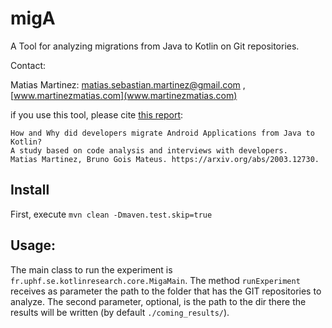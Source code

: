 # migA

A Tool for analyzing migrations from Java to Kotlin on Git repositories.

Contact:

Matias Martinez:  matias.sebastian.martinez@gmail.com , [www.martinezmatias.com](www.martinezmatias.com)

if you use this tool, please cite [this report](https://arxiv.org/abs/2003.12730):

```
How and Why did developers migrate Android Applications from Java to Kotlin? 
A study based on code analysis and interviews with developers. 
Matias Martinez, Bruno Gois Mateus. https://arxiv.org/abs/2003.12730. 

```


##  Install

First, execute `mvn clean -Dmaven.test.skip=true`


## Usage:


The main class to run the experiment is `fr.uphf.se.kotlinresearch.core.MigaMain`. 
The method `runExperiment` receives as parameter  the path to the folder that has the GIT repositories to analyze. The second  parameter, optional, is the path to the dir there the results will be written (by default `./coming_results/`).


## 
